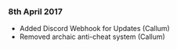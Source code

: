 ### 8th April 2017
* Added Discord Webhook for Updates (Callum)
* Removed archaic anti-cheat system (Callum)
